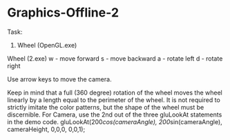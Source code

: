 # Graphics-Offline-2

Task:
1. Wheel (OpenGL.exe)

Wheel (2.exe)
w - move forward
s - move backward
a - rotate left
d - rotate right

Use arrow keys to move the camera.

Keep in mind that a full (360 degree) rotation of the wheel moves the wheel linearly by a length
equal to the perimeter of the wheel.
It is not required to strictly imitate the color patterns, but the shape of the wheel must be
discernible.
For Camera, use the 2nd out of the three gluLookAt statements in the demo code.
  gluLookAt(200*cos(cameraAngle), 200*sin(cameraAngle), cameraHeight,		0,0,0,		0,0,1);

